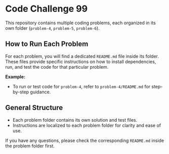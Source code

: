 # Code Challenge 99

This repository contains multiple coding problems, each organized in its own folder (`problem-4`, `problem-5`, `problem-6`).

## How to Run Each Problem

For each problem, you will find a dedicated `README.md` file inside its folder. These files provide specific instructions on how to install dependencies, run, and test the code for that particular problem.

**Example:**
- To run or test code for `problem-4`, refer to `problem-4/README.md` for step-by-step guidance.

## General Structure
- Each problem folder contains its own solution and test files.
- Instructions are localized to each problem folder for clarity and ease of use.

If you have any questions, please check the corresponding `README.md` inside the problem folder first.
